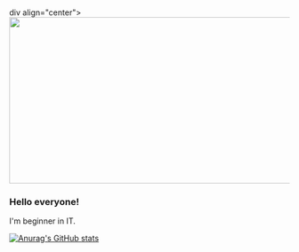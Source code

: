 <br clear="both">

div align="center">
  <img height="300" width="600" src="https://tenor.com/ru/view/alone-pixel-computer-raining-girl-gif-16841405"/>
</div>

### Hello everyone!
I'm beginner in IT.

[![Anurag's GitHub stats](https://github-readme-stats.vercel.app/api?username=Haramura101&show_icons=true&theme=dark#gh-dark-mode-only)](https://github.com/anuraghazra/github-readme-stats#gh-dark-mode-only)

<!--
**Haramura101/Haramura101** is a ✨ _special_ ✨ repository because its `README.md` (this file) appears on your GitHub profile.

Here are some ideas to get you started:

- 🔭 I’m currently working on ...
- 🌱 I’m currently learning ...
- 👯 I’m looking to collaborate on ...
- 🤔 I’m looking for help with ...
- 💬 Ask me about ...
- 📫 How to reach me: ...
- 😄 Pronouns: ...
- ⚡ Fun fact: ...
-->
